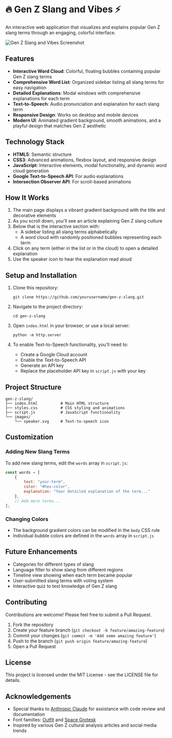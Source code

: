 # 🔥 Gen Z Slang and Vibes ⚡

An interactive web application that visualizes and explains popular Gen Z slang terms through an engaging, colorful interface.

![Gen Z Slang and Vibes Screenshot](https://placeholder-image.com/gen-z-slang-screenshot.png)

## Features

- **Interactive Word Cloud**: Colorful, floating bubbles containing popular Gen Z slang terms
- **Comprehensive Word List**: Organized sidebar listing all slang terms for easy navigation
- **Detailed Explanations**: Modal windows with comprehensive explanations for each term
- **Text-to-Speech**: Audio pronunciation and explanation for each slang term
- **Responsive Design**: Works on desktop and mobile devices
- **Modern UI**: Animated gradient background, smooth animations, and a playful design that matches Gen Z aesthetic

## Technology Stack

- **HTML5**: Semantic structure
- **CSS3**: Advanced animations, flexbox layout, and responsive design
- **JavaScript**: Interactive elements, modal functionality, and dynamic word cloud generation
- **Google Text-to-Speech API**: For audio explanations
- **Intersection Observer API**: For scroll-based animations

## How It Works

1. The main page displays a vibrant gradient background with the title and decorative elements
2. As you scroll down, you'll see an article explaining Gen Z slang culture
3. Below that is the interactive section with:
   - A sidebar listing all slang terms alphabetically
   - A word cloud with randomly positioned bubbles representing each term
4. Click on any term (either in the list or in the cloud) to open a detailed explanation
5. Use the speaker icon to hear the explanation read aloud

## Setup and Installation

1. Clone this repository:
   ```
   git clone https://github.com/yourusername/gen-z-slang.git
   ```

2. Navigate to the project directory:
   ```
   cd gen-z-slang
   ```

3. Open `index.html` in your browser, or use a local server:
   ```
   python -m http.server
   ```

4. To enable Text-to-Speech functionality, you'll need to:
   - Create a Google Cloud account
   - Enable the Text-to-Speech API
   - Generate an API key
   - Replace the placeholder API key in `script.js` with your key

## Project Structure

```
gen-z-slang/
├── index.html          # Main HTML structure
├── styles.css          # CSS styling and animations
├── script.js           # JavaScript functionality
└── images/
    └── speaker.svg     # Text-to-speech icon
```

## Customization

### Adding New Slang Terms

To add new slang terms, edit the `words` array in `script.js`:

```javascript
const words = [
    { 
        text: "your-term", 
        color: "#hex-color", 
        explanation: "Your detailed explanation of the term..." 
    },
    // Add more terms...
];
```

### Changing Colors

- The background gradient colors can be modified in the `body` CSS rule
- Individual bubble colors are defined in the `words` array in `script.js`

## Future Enhancements

- Categories for different types of slang
- Language filter to show slang from different regions
- Timeline view showing when each term became popular
- User-submitted slang terms with voting system
- Interactive quiz to test knowledge of Gen Z slang

## Contributing

Contributions are welcome! Please feel free to submit a Pull Request.

1. Fork the repository
2. Create your feature branch (`git checkout -b feature/amazing-feature`)
3. Commit your changes (`git commit -m 'Add some amazing feature'`)
4. Push to the branch (`git push origin feature/amazing-feature`)
5. Open a Pull Request

## License

This project is licensed under the MIT License - see the LICENSE file for details.

## Acknowledgements

- Special thanks to [Anthropic Claude](https://www.anthropic.com) for assistance with code review and documentation
- Font families: [Outfit](https://fonts.google.com/specimen/Outfit) and [Space Grotesk](https://fonts.google.com/specimen/Space+Grotesk)
- Inspired by various Gen Z cultural analysis articles and social media trends
